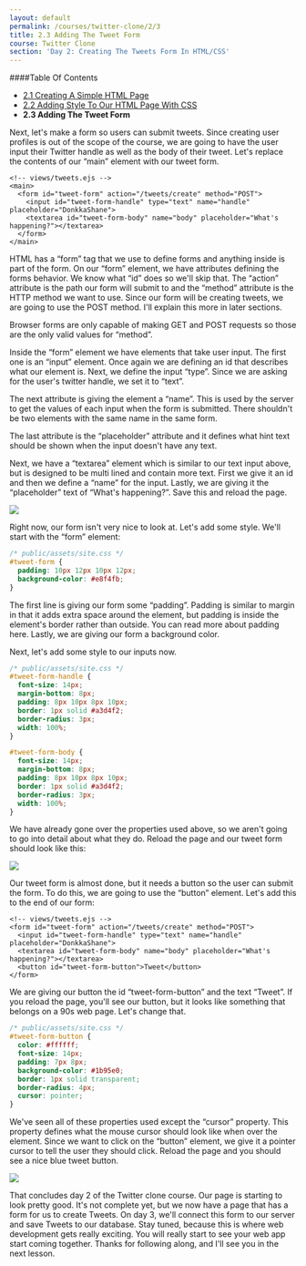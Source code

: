 ```yaml
---
layout: default
permalink: /courses/twitter-clone/2/3
title: 2.3 Adding The Tweet Form
course: Twitter Clone
section: 'Day 2: Creating The Tweets Form In HTML/CSS'
---
```


####Table Of Contents

- [2.1 Creating A Simple HTML Page](/courses/twitter-clone/2/1)
- [2.2 Adding Style To Our HTML Page With CSS](/courses/twitter-clone/2/2)
- **2.3 Adding The Tweet Form**

Next, let's make a form so users can submit tweets.  Since creating user profiles is out of the scope of the course, we are going to have the user input their Twitter handle as well as the body of their tweet.  Let's replace the contents of our “main” element with our tweet form.

```ejs
<!-- views/tweets.ejs -->
<main>
  <form id="tweet-form" action="/tweets/create" method="POST">
    <input id="tweet-form-handle" type="text" name="handle" placeholder="DonkkaShane">
    <textarea id="tweet-form-body" name="body" placeholder="What's happening?"></textarea>
  </form>
</main>
```

HTML has a “form” tag that we use to define forms and anything inside is part of the form.  On our “form” element, we have attributes defining the forms behavior.  We know what “id” does so we'll skip that.  The “action” attribute is the path our form will submit to and the “method” attribute is the HTTP method we want to use.  Since our form will be creating tweets, we are going to use the POST method.  I'll explain this more in later sections.

Browser forms are only capable of making GET and POST requests so those are the only valid values for “method”.

Inside the “form” element we have elements that take user input.  The first one is an “input” element.  Once again we are defining an id that describes what our element is.  Next, we define the input “type”.  Since we are asking for the user's twitter handle, we set it to “text”.

The next attribute is giving the element a “name”.  This is used by the server to get the values of each input when the form is submitted.  There shouldn't be two elements with the same name in the same form.

The last attribute is the “placeholder” attribute and it defines what hint text should be shown when the input doesn't have any text.

Next, we have a “textarea” element which is similar to our text input above, but is designed to be multi lined and contain more text.  First we give it an id and then we define a “name” for the input.  Lastly, we are giving it the “placeholder” text of “What's happening?”.  Save this and reload the page.

![](https://s3.amazonaws.com/spark-school/courses/twitter-clone/2/add-tweet-form-input-values.png)

Right now, our form isn't very nice to look at.  Let's add some style.  We'll start with the “form” element:

```css
/* public/assets/site.css */
#tweet-form {
  padding: 10px 12px 10px 12px;
  background-color: #e8f4fb;
}
```

The first line is giving our form some “padding”.  Padding is similar to margin in that it adds extra space around the element, but padding is inside the element's border rather than outside.  You can read more about padding here.  Lastly, we are giving our form a background color.

Next, let's add some style to our inputs now.

```css
/* public/assets/site.css */
#tweet-form-handle {
  font-size: 14px;
  margin-bottom: 8px;
  padding: 8px 10px 8px 10px;
  border: 1px solid #a3d4f2;
  border-radius: 3px;
  width: 100%;
}

#tweet-form-body {
  font-size: 14px;
  margin-bottom: 8px;
  padding: 8px 10px 8px 10px;
  border: 1px solid #a3d4f2;
  border-radius: 3px;
  width: 100%;
}
```

We have already gone over the properties used above, so we aren't going to go into detail about what they do.  Reload the page and our tweet form should look like this:

![](https://s3.amazonaws.com/spark-school/courses/twitter-clone/2/style-tweet-form.png)

Our tweet form is almost done, but it needs a button so the user can submit the form.  To do this, we are going to use the “button” element.  Let's add this to the end of our form:

```ejs
<!-- views/tweets.ejs -->
<form id="tweet-form" action="/tweets/create" method="POST">
  <input id="tweet-form-handle" type="text" name="handle" placeholder="DonkkaShane">
  <textarea id="tweet-form-body" name="body" placeholder="What's happening?"></textarea>
  <button id="tweet-form-button">Tweet</button>
</form>
```

We are giving our button the id “tweet-form-button” and the text “Tweet”.  If you reload the page, you'll see our button, but it looks like something that belongs on a 90s web page.  Let's change that.

```css
/* public/assets/site.css */
#tweet-form-button {
  color: #ffffff;
  font-size: 14px;
  padding: 7px 8px;
  background-color: #1b95e0;
  border: 1px solid transparent;
  border-radius: 4px;
  cursor: pointer;
}
```

We've seen all of these properties used except the “cursor” property.  This property defines what the mouse cursor should look like when over the element.  Since we want to click on the “button” element, we give it a pointer cursor to tell the user they should click.  Reload the page and you should see a nice blue tweet button.

![](https://s3.amazonaws.com/spark-school/courses/twitter-clone/2/add-tweet-form-button.png)

That concludes day 2 of the Twitter clone course.  Our page is starting to look pretty good.  It's not complete yet, but we now have a page that has a form for us to create Tweets.  On day 3, we'll connect this form to our server and save Tweets to our database.  Stay tuned, because this is where web development gets really exciting.  You will really start to see your web app start coming together. Thanks for following along, and I'll see you in the next lesson.
